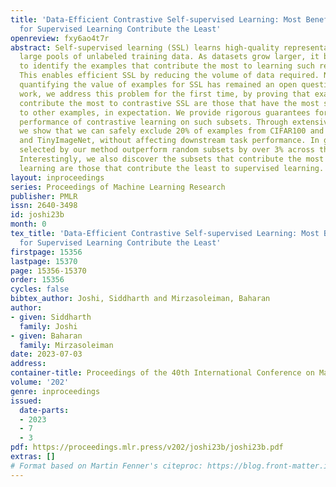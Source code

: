 ```yaml
---
title: 'Data-Efficient Contrastive Self-supervised Learning: Most Beneficial Examples
  for Supervised Learning Contribute the Least'
openreview: fxy6ao4t7r
abstract: Self-supervised learning (SSL) learns high-quality representations from
  large pools of unlabeled training data. As datasets grow larger, it becomes crucial
  to identify the examples that contribute the most to learning such representations.
  This enables efficient SSL by reducing the volume of data required. Nevertheless,
  quantifying the value of examples for SSL has remained an open question. In this
  work, we address this problem for the first time, by proving that examples that
  contribute the most to contrastive SSL are those that have the most similar augmentations
  to other examples, in expectation. We provide rigorous guarantees for the generalization
  performance of contrastive learning on such subsets. Through extensive experiments,
  we show that we can safely exclude 20% of examples from CIFAR100 and 40% from STL10
  and TinyImageNet, without affecting downstream task performance. In general, subsets
  selected by our method outperform random subsets by over 3% across these datasets.
  Interestingly, we also discover the subsets that contribute the most to contrastive
  learning are those that contribute the least to supervised learning.
layout: inproceedings
series: Proceedings of Machine Learning Research
publisher: PMLR
issn: 2640-3498
id: joshi23b
month: 0
tex_title: 'Data-Efficient Contrastive Self-supervised Learning: Most Beneficial Examples
  for Supervised Learning Contribute the Least'
firstpage: 15356
lastpage: 15370
page: 15356-15370
order: 15356
cycles: false
bibtex_author: Joshi, Siddharth and Mirzasoleiman, Baharan
author:
- given: Siddharth
  family: Joshi
- given: Baharan
  family: Mirzasoleiman
date: 2023-07-03
address: 
container-title: Proceedings of the 40th International Conference on Machine Learning
volume: '202'
genre: inproceedings
issued:
  date-parts:
  - 2023
  - 7
  - 3
pdf: https://proceedings.mlr.press/v202/joshi23b/joshi23b.pdf
extras: []
# Format based on Martin Fenner's citeproc: https://blog.front-matter.io/posts/citeproc-yaml-for-bibliographies/
---
```

